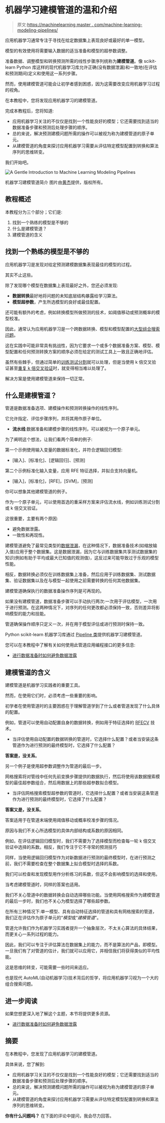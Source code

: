 # 机器学习建模管道的温和介绍

> 原文:[https://machinelearning master . com/machine-learning-modeling-pipelines/](https://machinelearningmastery.com/machine-learning-modeling-pipelines/)

应用机器学习通常专注于寻找在给定数据集上表现良好或最好的单一模型。

模型的有效使用将需要输入数据的适当准备和模型的超参数调整。

准备数据、调整模型和转换预测所需的线性步骤序列统称为**建模管道**。像 scikit-learn Python 库这样的现代机器学习库允许正确(没有数据泄漏)和一致地(在评估和预测期间)定义和使用这一系列步骤。

然而，使用建模管道可能会让初学者感到困惑，因为这需要改变应用机器学习过程的视角。

在本教程中，您将发现应用机器学习的建模管道。

完成本教程后，您将知道:

*   应用机器学习关注的不仅仅是找到一个性能良好的模型；它还需要找到适当的数据准备步骤和预测后处理步骤的顺序。
*   总的来说，解决预测建模问题所需的操作可以被视为称为建模管道的原子单元。
*   从建模管道的角度来探讨应用机器学习需要从评估特定模型配置到转换和算法序列的思维转变。

我们开始吧。

![A Gentle Introduction to Machine Learning Modeling Pipelines](img/737ceab2433c08e2860fc909a457bfa3.png)

机器学习建模管道简介
图片由[黄杰](https://www.flickr.com/photos/jayhuangphotos/39507504054/)提供，版权所有。

## 教程概述

本教程分为三个部分；它们是:

1.  找到一个熟练的模型是不够的
2.  什么是建模管道？
3.  建模管道的含义

## 找到一个熟练的模型是不够的

应用机器学习是发现对给定预测建模数据集表现最佳的模型的过程。

其实不止这些。

除了发现哪个模型在数据集上表现最好之外，您还必须发现:

*   **数据转换**最好地将问题的未知底层结构暴露给学习算法。
*   **模型超参数**，产生所选模型的良好或最佳配置。

还可能有额外的考虑，例如转换模型所做预测的技术，如阈值移动或预测概率的模型校准。

因此，通常认为应用机器学习是一个跨数据转换、模型和模型配置的[大型组合搜索问题](https://machinelearningmastery.com/applied-machine-learning-as-a-search-problem/)。

这在实践中可能非常具有挑战性，因为它要求一个或多个数据准备方案、模型、模型配置和任何预测转换方案的顺序必须在给定的测试工具上一致且正确地评估。

虽然有些棘手，但通过简单的[训练测试分割](https://machinelearningmastery.com/train-test-split-for-evaluating-machine-learning-algorithms/)就可以处理，但是当使用 k 倍交叉验证甚至[重复 k 倍交叉验证](https://machinelearningmastery.com/repeated-k-fold-cross-validation-with-python/)时，就变得相当难以处理了。

解决方案是使用建模管道来保持一切正常。

## 什么是建模管道？

管道是数据准备选项、建模操作和预测转换操作的线性序列。

它允许指定、评估步骤序列，并将其用作原子单位。

*   **流水线**:数据准备和建模步骤的线性序列，可以被视为一个原子单元。

为了阐明这个想法，让我们看两个简单的例子:

第一个示例使用输入变量的数据标准化，并符合逻辑回归模型:

*   [输入]、[标准化]、[逻辑回归]、[预测]

第二个示例标准化输入变量，应用 RFE 特征选择，并拟合支持向量机。

*   [输入]，[标准化]，[RFE]，[SVM]，[预测]

你可以想象其他建模管道的例子。

作为一个原子单元，可以使用首选的重采样方案来评估流水线，例如训练测试分割或 k 倍交叉验证。

这很重要，主要有两个原因:

*   避免数据泄露。
*   一致性和再现性。

建模管道避免了最常见类型的[数据泄漏](https://machinelearningmastery.com/data-preparation-without-data-leakage/)，在这种情况下，数据准备技术(如缩放输入值)应用于整个数据集。这是数据泄漏，因为它与训练数据集共享测试数据集的知识(例如有助于平均或最大已知值的观测值)，这反过来可能导致过于乐观的模型性能。

相反，数据转换必须仅在训练数据集上准备，然后应用于训练数据集、测试数据集、验证数据集以及在与模型一起使用之前需要转换的任何其他数据集。

建模管道确保执行的数据准备操作序列是可再现的。

如果没有建模管道，数据准备步骤可以手动执行两次:一次用于评估模型，一次用于进行预测。在这两种情况下，对序列的任何更改都必须保持一致，否则差异将影响模型的能力和技能。

管道确保操作顺序只定义一次，并在用于模型评估或进行预测时保持一致。

Python scikit-learn 机器学习库通过 [Pipeline 类](https://scikit-learn.org/stable/modules/generated/sklearn.pipeline.Pipeline.html)提供机器学习建模管道。

您可以在本教程中了解有关如何使用此管道应用编程接口的更多信息:

*   [进行数据准备时如何避免数据泄露](https://machinelearningmastery.com/data-preparation-without-data-leakage/)

## 建模管道的含义

建模管道是机器学习实践者的重要工具。

然而，在使用它们时，必须考虑一些重要的影响。

初学者在使用管道时的主要困惑在于理解管道学到了什么或者管道发现了什么具体的配置。

例如，管道可以使用自动配置自身的数据转换，例如用于特征选择的 [RFECV](https://machinelearningmastery.com/rfe-feature-selection-in-python/) 技术。

*   当评估使用自动配置的数据转换的管道时，它选择什么配置？或者当安装这条管道作为进行预测的最终模型时，它选择了什么配置？

**答案是，没关系**。

另一个例子是使用超参数调整作为管道的最后一步。

网格搜索将对管线中任何先前变换步骤提供的数据执行，然后将使用该数据搜索模型的最佳超参数组合，然后用数据上的那些超参数拟合模型。

*   当评估网格搜索模型超参数的管道时，它选择什么配置？或者当安装这条管道作为进行预测的最终模型时，它选择了什么配置？

**答案又是，没关系**。

答案适用于在管道末端使用阈值移动或概率校准步骤的情况。

原因与我们不关心所选模型的具体内部结构或系数的原因相同。

例如，在评估逻辑回归模型时，我们不需要为了选择模型而检查每一轮 k 倍交叉验证中选择的系数。相反，我们专注于它不寻常的预测技巧

同样，当使用逻辑回归模型作为对新数据进行预测的最终模型时，在进行预测之前，我们不需要检查在整个数据集上拟合模型时选择的系数。

我们可以检查和发现模型用作分析练习的系数，但这不会影响模型的选择和使用。

当考虑建模管道时，同样的答案也适用。

我们不关心管道中的数据转换会自动选择哪些功能。当使用网格搜索作为建模管道的最后一步时，我们也不关心为模型选择了哪些超参数。

在所有三种情况下:单一模型、具有自动特征选择的管道和具有网格搜索的管道，我们正在评估作为原子单元的“*模型*或“*建模管道*”。

管道允许我们作为机器学习实践者提升一个抽象层次，不太关心算法的具体结果，而更关心一系列过程的能力。

因此，我们可以专注于评估算法在数据集上的能力，而不是算法的产品，即模型。一旦我们有了对管道的估计，我们就可以应用它，并相信我们将获得类似的平均性能。

这是思维的转变，可能需要一些时间来适应。

也是现代 AutoML(自动机器学习)技术背后的哲学，将应用机器学习视为一个大的组合搜索问题。

## 进一步阅读

如果您想更深入地了解这个主题，本节将提供更多资源。

*   [进行数据准备时如何避免数据泄露](https://machinelearningmastery.com/data-preparation-without-data-leakage/)

## 摘要

在本教程中，您发现了应用机器学习的建模管道。

具体来说，您了解到:

*   应用机器学习关注的不仅仅是找到一个性能良好的模型；它还需要找到适当的数据准备步骤和预测后处理步骤的顺序。
*   总的来说，解决预测建模问题所需的操作可以被视为称为建模管道的原子单元。
*   从建模管道的角度来探讨应用机器学习需要从评估特定模型配置到转换和算法序列的思维转变。

**你有什么问题吗？**
在下面的评论中提问，我会尽力回答。
